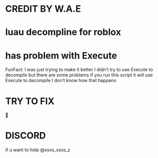 # CREDIT BY W.A.E
# luau decompline for roblox
# has problem with Execute

FunFact: I was just trying to make it better I didn’t try to use Execute to decompile but there are some problems If you run this script it will use Execute to decompile I don’t know how that happens

# TRY TO FIX

🧐

# DISCORD

if u want to help @xsxs_xsxs_z
